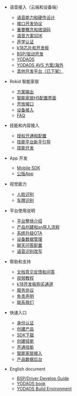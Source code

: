* 语音接入（云端和设备端）
  * [语音能力和硬件设计](https://developer.rokid.com/docs/2-RokidDocument/2-EnableVoice/rokid-hardware-design-guide.html)
  * [接口开发协议](https://developer.rokid.com/docs/3-ApiReference/openvoice-api.html)
  * [重要概念和错误码](https://developer.rokid.com/docs/5-enableVoice/rokid-vsvy-sdk-docs/important-concept.html)
  * [语音方案SDK](https://developer.rokid.com/docs/5-enableVoice/rokid-vsvy-sdk-docs/introduction.html)
  * [声学认证](https://developer-forum.rokid.com/t/topic/2837)
  * [k18芯片和开发板](https://developer.rokid.com/docs/rokidos-linux-docs/Dev_3.31/13_ROKID_AI_Dev_Board_HW_UserGuide_v3.31.html)
  * [BSP/驱动开发](https://developer.rokid.com/docs/7-bspguide/gai_shu/mu_de.html)
  * [YODAOS](https://developer.rokid.com/docs/5-enableVoice/rokid-vsvy-sdk-docs/yodaosSystem/system-service.html) 
  * [YODAOS AVS 方案/海外](https://developer.rokid.com/docs/5-enableVoice/rokid-vsvy-sdk-docs/yodaosSystem/yodaosavs/1方案简介.html)
  * [其他开发平台（已下架）](https://developer.rokid.com/docs/rokidos-linux-docs/README.html)

* Rokid 智能家居
  * [方案输出](https://developer.rokid.com/docs/smarthome/)
  * [智能家居H5配置界面](https://developer.rokid.com/docs/smarthome/mobile-user-app.html)
  * [开放接口](https://homebase-open.rokid.com/docs)
  * [设备接入](https://developer.rokid.com/docs/rokid-homebase-docs/)	
  * [FAQ](https://developer.rokid.com/docs/rokid-homebase-docs/faq.html)
  
* 技能和内容接入
  * [授权开通和配置](https://developer.rokid.com/docs/5-enableVoice/rokid-vsvy-sdk-docs/rookie-guide/skillstore.html)
  * [技能平台新手引导](https://developer.rokid.com/docs/2-RokidDocument/1-SkillsKit/platform-introduction.html)
  * [技能开发](https://developer.rokid.com/docs/2-RokidDocument/1-SkillsKit/important-concept/cloud-app-development-protocol_cn.html) 

* App 开发
    *  [Mobile SDK](https://developer.rokid.com/docs/5-enableVoice/rokid-vsvy-sdk-docs/mobliesdk/SDK.html)
    *  [公版App](https://developer.rokid.com/docs/8-app/alliance/web/gongban.html)
    
* 视觉能力
  - [人脸识别](glass/Rokid人脸识别SDK1.2.0.15.md)
  - [车牌识别](glass/Rokid车牌识别SDK1.0.0.md)
    
* 平台使用说明
  * [平台整体介绍](https://developer.rokid.com/docs/) 
  * [产品创建和sn导入流程](https://developer.rokid.com/docs/5-enableVoice/rokid-vsvy-sdk-docs/rookie-guide/rookie-guide-end.html)
  * [系统升级OTA](https://developer.rokid.com/docs/5-enableVoice/rokid-vsvy-sdk-docs/rookie-guide/ota.html) 
  * [设备数据管理](https://developer.rokid.com/docs/5-enableVoice/rokid-vsvy-sdk-docs/rookie-guide/data.html)
  * [聊天问答配置](https://developer.rokid.com/docs/5-enableVoice/rokid-vsvy-sdk-docs/rookie-guide/chat.html)
  * [语音识别改写](https://developer.rokid.com/docs/5-enableVoice/rokid-vsvy-sdk-docs/rookie-guide/query.html)
  
* 帮助和支持
  * [文档意见反馈和问答](https://developer-forum.rokid.com/c/53-category)
  * [视频教程](https://developer.rokid.com/docs/9-video/summary.html)
  * [k18开发板购买通道](https://detail.youzan.com/show/goods?alias=2g1gpqlb5vr8c&)    
  * [服务协议](https://developer.rokid.com/docs/4-TermsAndAgreements/community-service-agreement.html)
  * [免责声明](https://developer.rokid.com/docs/4-TermsAndAgreements/community-disclaimer.html)
  * [联系我们](https://developer.rokid.com/docs/contact-us.html) 
  
  
* 快速入口 
  * [身份认证](https://account.rokid.com/#/setting/auth)
  * [创建产品](https://developer.rokid.com/voice/#/product/create/access-new-prd)
  * [SDK下载](https://developer.rokid.com/voice/#/product/create/list) 
  * [创建技能](https://developer.rokid.com/skill/skill.html#/)
  * [开通技能](https://developer.rokid.com/voice/#/product/create/list)
  * [智能家居接入](https://developer.rokid.com/#/portal)
  * [产品数据后台](https://developer.rokid.com/dataservice/#/device-stats/active-acc)
  
* English document 
  * [BSP/Driver Develop Guide](https://developer.rokid.com/docs/10-bspguide-eng/)
  * [YODAOS book](https://yodaos-project.github.io/yoda-book/en-us/)
  * [YODAOS Build Environment](https://developer.rokid.com/docs/5-enableVoice/rokid-vsvy-sdk-docs/yodaosSystem/general/YodaOS_Build_Environment.html)

